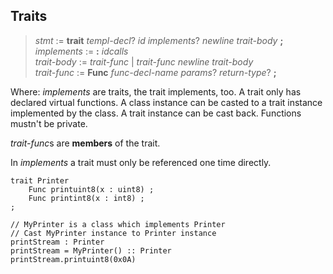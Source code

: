 ## Traits

> *stmt* := **trait** *templ-decl*? *id* *implements*? *newline* *trait-body* **;**\
> *implements* := **:** *idcalls*\
> *trait-body* := *trait-func* | *trait-func* *newline* *trait-body*\
> *trait-func* := **Func** *func-decl-name* *params*? *return-type*? **;**

Where: *implements* are traits, the trait implements, too. A trait only has
declared virtual functions. A class instance can be casted to a trait
instance implemented by the class. A trait instance can be cast back. Functions
mustn't be private.

*trait-func*s are **members** of the trait.

In *implements* a trait must only be referenced one time directly.

```
trait Printer
	Func printuint8(x : uint8) ;
	Func printint8(x : int8) ;
;

// MyPrinter is a class which implements Printer
// Cast MyPrinter instance to Printer instance
printStream : Printer
printStream = MyPrinter() :: Printer
printStream.printuint8(0x0A)
```

